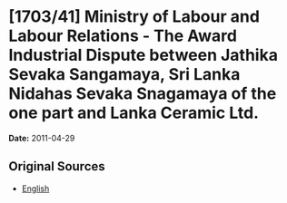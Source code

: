 # [1703/41] Ministry of Labour and Labour Relations - The Award Industrial Dispute between Jathika Sevaka Sangamaya, Sri Lanka Nidahas Sevaka Snagamaya of the one part and Lanka Ceramic Ltd.

**Date:** 2011-04-29

## Original Sources

- [English](https://documents.gov.lk/view/extra-gazettes/2011/4/1703-41_E.pdf)
